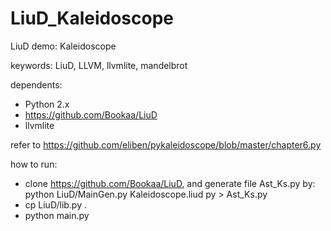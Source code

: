 # LiuD_Kaleidoscope
LiuD demo: Kaleidoscope

keywords: LiuD, LLVM, llvmlite, mandelbrot

dependents:
  - Python 2.x
  - https://github.com/Bookaa/LiuD
  - llvmlite

refer to https://github.com/eliben/pykaleidoscope/blob/master/chapter6.py

how to run:
  - clone https://github.com/Bookaa/LiuD, and generate file Ast_Ks.py by:
        python LiuD/MainGen.py Kaleidoscope.liud py > Ast_Ks.py
  - cp LiuD/lib.py .
  - python main.py
